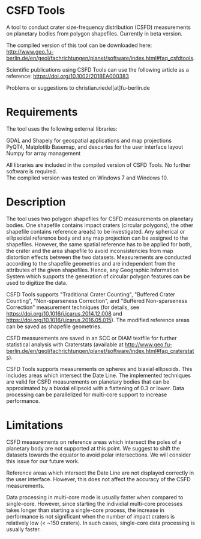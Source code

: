 # CSFD Tools
A tool to conduct crater size-frequency distribution (CSFD) measurements on planetary bodies from polygon shapefiles.
Currently in beta version.

The compiled version of this tool can be downloaded here:  
http://www.geo.fu-berlin.de/en/geol/fachrichtungen/planet/software/index.html#faq_csfdtools.

Scientific publications using CSFD Tools can use the following article as a reference:
https://doi.org/10.1002/2018EA000383

Problems or suggestions to christian.riedel[at]fu-berlin.de

# Requirements

The tool uses the following external libraries: 

GDAL and Shapely for geospatial applications and map projections  
PyQT4, Matplotlib Basemap, and descartes for the user interface layout  
Numpy for array management  

All libraries are included in the compiled version of CSFD Tools. No further software is required.  
The compiled version was tested on Windows 7 and Windows 10. 

# Description

The tool uses two polygon shapefiles for CSFD measurements on planetary bodies. One shapefile contains impact craters (circular polygons), the other shapefile contains reference area(s) to be investigated. Any spherical or ellipsoidal reference body and any map projection can be assigned to the shapefiles. However, the same spatial reference has to be applied for both, the crater and the area shapefile to avoid inconsistencies from map distortion effects between the two datasets. Measurements are conducted according to the shapefile geometries and are independent from the attributes of the given shapefiles. Hence, any Geographic Information System which supports the generation of circular polygon features can be used to digitize the data. 

CSFD Tools supports "Traditional Crater Counting", "Buffered Crater Counting", "Non-sparseness Correction", and "Buffered Non-sparseness Correction" measurement techniques (for details, see https://doi.org/10.1016/j.icarus.2014.12.008 and https://doi.org/10.1016/j.icarus.2016.05.015). The modified reference areas can be saved as shapefile geometries. 

CSFD measurements are saved in an SCC or DIAM textfile for further statistical analysis with Craterstats (available at http://www.geo.fu-berlin.de/en/geol/fachrichtungen/planet/software/index.html#faq_craterstats). 

CSFD Tools supports measurements on spheres and biaxial ellipsoids. This includes areas which intersect the Date Line. The implemented techniques are valid for CSFD measurements on planetary bodies that can be approximated by a biaxial ellipsoid with a flattening of 0.3 or lower. Data processing can be parallelized for multi-core support to increase performance. 

# Limitations

CSFD measurements on reference areas which intersect the poles of a planetary body are not supported at this point. We suggest to shift the datasets towards the equator to avoid polar intersections. We will consider this issue for our future work. 

Reference areas which intersect the Date Line are not displayed correctly in the user interface. However, this does not affect the accuracy of the CSFD measurements. 

Data processing in multi-core mode is usually faster when compared to single-core. However, since starting the individial multi-core processes takes longer than starting a single-core process, the increase in performance is not significant when the number of impact craters is relatively low (< ~150 craters). In such cases, single-core data processing is usually faster. 
